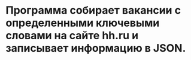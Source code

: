 # Программа собирает вакансии с определенными ключевыми словами на сайте hh.ru и записывает информацию в JSON.
